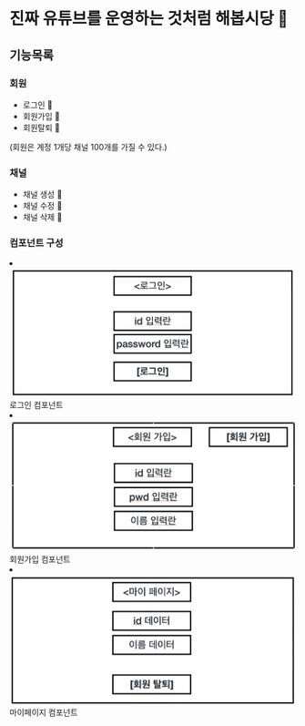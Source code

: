 # 진짜 유튜브를 운영하는 것처럼 해봅시당 👾

## 기능목록

### 회원

- 로그인 👀
- 회원가입 👀
- 회원탈퇴 👀

(회원은 계정 1개당 채널 100개를 가질 수 있다.)

### 채널

- 채널 생성 👀
- 채널 수정 👀
- 채널 삭제 👀

### 컴포넌트 구성

<li><img src="img/login.png"/>
<span>로그인 컴포넌트</span></li>
<li><img src="img/signup.png"/>
<span>회원가입 컴포넌트</span></li>
<li><img src="img/mypage.png"/>
<span>마이페이지 컴포넌트</span></li>
